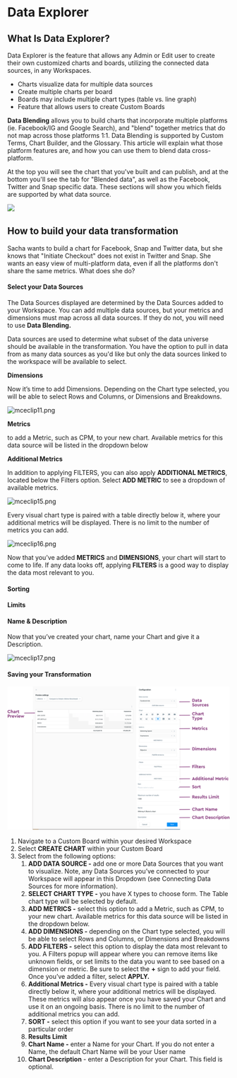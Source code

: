 # Data Explorer

## **What Is Data Explorer?**

Data Explorer is the feature that allows any Admin or Edit user to create their own customized charts and boards, utilizing the connected data sources, in any Workspaces.

* Charts visualize data for multiple data sources
* Create multiple charts per board
* Boards may include multiple chart types \(table vs. line graph\)
* Feature that allows users to create Custom Boards

**Data Blending** allows you to build charts that incorporate multiple platforms \(ie. Facebook/IG and Google Search\), and "blend" together metrics that do not map across those platforms 1:1. Data Blending is supported by Custom Terms, Chart Builder, and the Glossary. This article will explain what those platform features are, and how you can use them to blend data cross-platform.

At the top you will see the chart that you've built and can publish, and at the bottom you'll see the tab for "Blended data", as well as the Facebook, Twitter and Snap specific data. These sections will show you which fields are supported by what data source.



![](https://downloads.intercomcdn.com/i/o/206871411/2cefff9e78f5725e7d9a337a/image.png)

## **How to build your data transformation**

Sacha wants to build a chart for Facebook, Snap and Twitter data, but she knows that "Initiate Checkout" does not exist in Twitter and Snap. She wants an easy view of multi-platform data, even if all the platforms don't share the same metrics. What does she do?

#### Select your Data Sources 

The Data Sources displayed are determined by the Data Sources added to your Workspace. You can add multiple data sources, but your metrics and dimensions must map across all data sources. If they do not, you will need to use **Data Blending.** 

Data sources are used to determine what subset of the data universe should be available in the transformation. You have the option to pull in data from as many data sources as you'd like but only the data sources linked to the workspace will be available to select.

**Dimensions**

Now it’s time to add Dimensions. Depending on the Chart type selected, you will be able to select Rows and Columns, or Dimensions and Breakdowns.

![mceclip11.png](https://panoramic-e054c097e46a.intercom-attachments-1.com/i/o/195602717/3fa0a433db58b6693fc135d7/mceclip11.png)

**Metrics**

to add a Metric, such as CPM, to your new chart. Available metrics for this data source will be listed in the dropdown below

**Additional Metrics**

In addition to applying FILTERS, you can also apply **ADDITIONAL METRICS**, located below the Filters option. Select **ADD METRIC** to see a dropdown of available metrics.

![mceclip15.png](https://panoramic-e054c097e46a.intercom-attachments-1.com/i/o/195602728/cfa58c451313565b5d08260d/mceclip15.png)

Every visual chart type is paired with a table directly below it, where your additional metrics will be displayed. There is no limit to the number of metrics you can add.

![mceclip16.png](https://panoramic-e054c097e46a.intercom-attachments-1.com/i/o/195602733/53e1cb0a455fae040485120f/mceclip16.png)

Now that you’ve added **METRICS** and **DIMENSIONS**, your chart will start to come to life. If any data looks off, applying **FILTERS** is a good way to display the data most relevant to you.

#### Sorting

#### Limits

#### Name & Description

Now that you’ve created your chart, name your Chart and give it a Description.

![mceclip17.png](https://panoramic-e054c097e46a.intercom-attachments-1.com/i/o/195602738/0dbd44867b54f4803ac7e9b8/mceclip17.png)

#### Saving your Transformation



![](../../.gitbook/assets/11.png)

1. Navigate to a Custom Board within your desired Workspace
2. Select **CREATE CHART** within your Custom Board
3. Select from the following options:
   1. **ADD DATA SOURCE -** add one or more Data Sources that you want to visualize. Note, any Data Sources you’ve connected to your Workspace will appear in this Dropdown \(see Connecting Data Sources for more information\).
   2. **SELECT CHART TYPE -** you have X types to choose form. The Table chart type will be selected by default.
   3. **ADD METRICS -** select this option to add a Metric, such as CPM, to your new chart. Available metrics for this data source will be listed in the dropdown below.
   4. **ADD DIMENSIONS -** depending on the Chart type selected, you will be able to select Rows and Columns, or Dimensions and Breakdowns
   5. **ADD FILTERS -** select this option to display the data most relevant to you. A Filters popup will appear where you can remove items like unknown fields, or set limits to the data you want to see based on a dimension or metric. Be sure to select the **+** sign to add your field. Once you’ve added a filter, select **APPLY.**
   6. **Additional Metrics -** Every visual chart type is paired with a table directly below it, where your additional metrics will be displayed. These metrics will also appear once you have saved your Chart and use it on an ongoing basis. There is no limit to the number of additional metrics you can add.
   7. **SORT -** select this option if you want to see your data sorted in a particular order
   8. **Results Limit**
   9. **Chart Name -** enter a Name for your Chart. If you do not enter a Name, the default Chart Name will be your User name
   10. **Chart Description** - enter a Description for your Chart. This field is optional.

